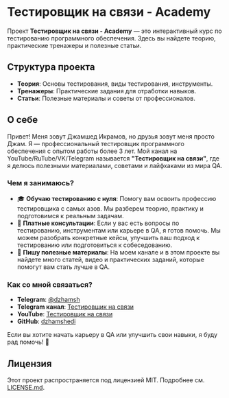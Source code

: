 # Тестировщик на связи - Academy

Проект **Тестировщик на связи - Academy** — это интерактивный курс по тестированию программного обеспечения. Здесь вы найдете теорию, практические тренажеры и полезные статьи.

## Структура проекта
- **Теория**: Основы тестирования, виды тестирования, инструменты.
- **Тренажеры**: Практические задания для отработки навыков.
- **Статьи**: Полезные материалы и советы от профессионалов.


## О себе
Привет! Меня зовут Джамшед Икрамов, но друзья зовут меня просто Джам. Я — профессиональный тестировщик программного обеспечения с опытом работы более 3 лет. Мой канал на YouTube/RuTube/VK/Telegram называется **"Тестировщик на связи"**, где я делюсь полезными материалами, советами и лайфхаками из мира QA.

### Чем я занимаюсь?
- 🎓 **Обучаю тестированию с нуля**: Помогу вам освоить профессию тестировщика с самых азов. Мы разберем теорию, практику и подготовимся к реальным задачам.
- 💼 **Платные консультации**: Если у вас есть вопросы по тестированию, инструментам или карьере в QA, я готов помочь. Мы можем разобрать конкретные кейсы, улучшить ваш подход к тестированию или подготовиться к собеседованию.
- 📝 **Пишу полезные материалы**: На моем канале и в этом проекте вы найдете много статей, видео и практических заданий, которые помогут вам стать лучше в QA.

### Как со мной связаться?
- **Telegram**: [@dzhamsh](https://t.me/dzhamsh)
- **Telegram канал**: [Тестировщик на связи](https://t.me/testeroncall)
- **YouTube**: [Тестировщик на связи](https://youtube.com/your_channel)
- **GitHub**: [dzhamshedi](https://github.com/dzhamshedi)

Если вы хотите начать карьеру в QA или улучшить свои навыки, я буду рад помочь! 🚀

## Лицензия
Этот проект распространяется под лицензией MIT. Подробнее см. [LICENSE.md](LICENSE.md).